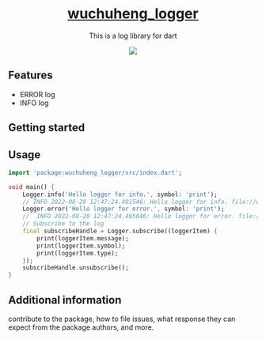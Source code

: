 
<a href="https://pub.dev/packages/wuchuheng_logger">
    <h1 align="center"> wuchuheng_logger </h1>
</a>

<p align="center"> This is a log library for dart </p>

<p align="center">
    <a href="https://github.com/wuchuheng/logger_dart/actions/workflows/test.yml">
        <img src="https://github.com/wuchuheng/logger_dart/actions/workflows/test.yml/badge.svg" />
    </a>
</p>

## Features

- ERROR log
- INFO log

## Getting started

## Usage

```dart
import 'package:wuchuheng_logger/src/index.dart';

void main() {
    Logger.info('Hello logger for info.', symbol: 'print');
    // INFO 2022-08-20 12:47:24.401546: Hello logger for info. file://wuchuheng_logger/example/wuchuheng_logger_example.dart:4:10 symbol: print
    Logger.error('Hello logger for error.', symbol: 'print');
    //  INFO 2022-08-20 12:47:24.405646: Hello logger for error. file://wuchuheng_logger/example/wuchuheng_logger_example.dart:5:10 symbol: print
    // Subscribe to the log
    final subscribeHandle = Logger.subscribe((loggerItem) {
        print(loggerItem.message);
        print(loggerItem.symbol);
        print(loggerItem.type);
    });
    subscribeHandle.unsubscribe();
}
```

## Additional information

contribute to the package, how to file issues, what response they can expect 
from the package authors, and more.
